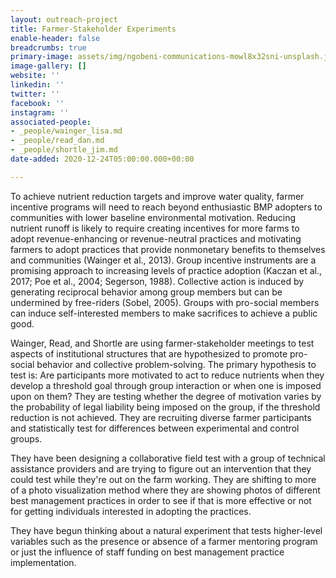 ```yaml
---
layout: outreach-project
title: Farmer-Stakeholder Experiments
enable-header: false
breadcrumbs: true
primary-image: assets/img/ngobeni-communications-mowl8x32sni-unsplash.jpg
image-gallery: []
website: ''
linkedin: ''
twitter: ''
facebook: ''
instagram: ''
associated-people:
- _people/wainger_lisa.md
- _people/read_dan.md
- _people/shortle_jim.md
date-added: 2020-12-24T05:00:00.000+00:00

---
```

To achieve nutrient reduction targets and improve water quality, farmer incentive programs will need to reach beyond enthusiastic BMP adopters to communities with lower baseline environmental motivation. Reducing nutrient runoff is likely to require creating incentives for more farms to adopt revenue-enhancing or revenue-neutral practices and motivating farmers to adopt practices that provide nonmonetary benefits to themselves and communities (Wainger et al., 2013). Group incentive instruments are a promising approach to increasing levels of practice adoption (Kaczan et al., 2017; Poe et al., 2004; Segerson, 1988). Collective action is induced by generating reciprocal behavior among group members but can be undermined by free-riders (Sobel, 2005). Groups with pro-social members can induce self-interested members to make sacrifices to achieve a public good.

Wainger, Read, and Shortle are using farmer-stakeholder meetings to test aspects of institutional structures that are hypothesized to promote pro-social behavior and collective problem-solving. The primary hypothesis to test is: Are participants more motivated to act to reduce nutrients when they develop a threshold goal through group interaction or when one is imposed upon on them? They are testing whether the degree of motivation varies by the probability of legal liability being imposed on the group, if the threshold reduction is not achieved. They are recruiting diverse farmer participants and statistically test for differences between experimental and control groups.

They have been designing a collaborative field test with a group of technical assistance providers and are trying to figure out an intervention that they could test while they're out on the farm working. They are shifting to more of a photo visualization method where they are showing photos of different best management practices in order to see if that is more effective or not for getting individuals interested in adopting the practices.

They have begun thinking about a natural experiment that tests higher-level variables such as the presence or absence of a farmer mentoring program or just the influence of staff funding on best management practice implementation.